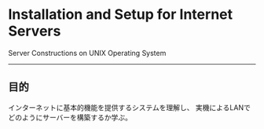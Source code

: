 # Installation and Setup for Internet Servers 
Server Constructions on UNIX Operating System 

---

## 目的
インターネットに基本的機能を提供するシステムを理解し、
実機によるLANでどのようにサーバーを構築するか学ぶ。



